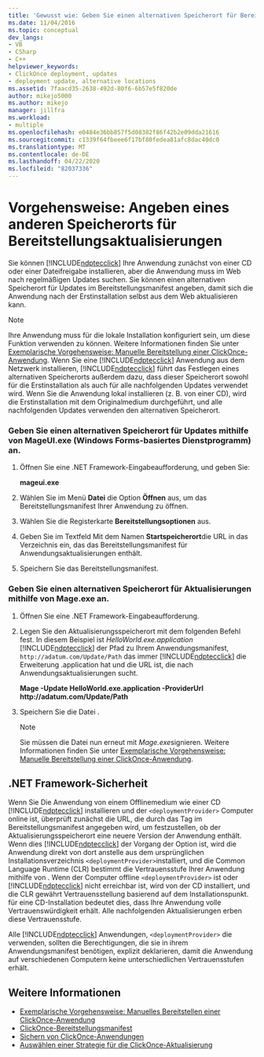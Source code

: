 ```yaml
---
title: 'Gewusst wie: Geben Sie einen alternativen Speicherort für Bereitstellungsupdates an | Microsoft Docs'
ms.date: 11/04/2016
ms.topic: conceptual
dev_langs:
- VB
- CSharp
- C++
helpviewer_keywords:
- ClickOnce deployment, updates
- deployment update, alternative locations
ms.assetid: 7faacd35-2638-492d-80f6-6b57e5f820de
author: mikejo5000
ms.author: mikejo
manager: jillfra
ms.workload:
- multiple
ms.openlocfilehash: e0484e36bb857f5d08382f86f42b2e09dda21616
ms.sourcegitcommit: c1339f64fbeee6f17bf80fedea81afc8dac40dc0
ms.translationtype: MT
ms.contentlocale: de-DE
ms.lasthandoff: 04/22/2020
ms.locfileid: "82037336"
---
```

# <a name="how-to-specify-an-alternate-location-for-deployment-updates"></a>Vorgehensweise: Angeben eines anderen Speicherorts für Bereitstellungsaktualisierungen
Sie können [!INCLUDE[ndptecclick](../deployment/includes/ndptecclick_md.md)] Ihre Anwendung zunächst von einer CD oder einer Dateifreigabe installieren, aber die Anwendung muss im Web nach regelmäßigen Updates suchen. Sie können einen alternativen Speicherort für Updates im Bereitstellungsmanifest angeben, damit sich die Anwendung nach der Erstinstallation selbst aus dem Web aktualisieren kann.

> [!NOTE]
> Ihre Anwendung muss für die lokale Installation konfiguriert sein, um diese Funktion verwenden zu können. Weitere Informationen finden Sie unter [Exemplarische Vorgehensweise: Manuelle Bereitstellung einer ClickOnce-Anwendung](../deployment/walkthrough-manually-deploying-a-clickonce-application.md). Wenn Sie eine [!INCLUDE[ndptecclick](../deployment/includes/ndptecclick_md.md)] Anwendung aus dem Netzwerk installieren, [!INCLUDE[ndptecclick](../deployment/includes/ndptecclick_md.md)] führt das Festlegen eines alternativen Speicherorts außerdem dazu, dass dieser Speicherort sowohl für die Erstinstallation als auch für alle nachfolgenden Updates verwendet wird. Wenn Sie die Anwendung lokal installieren (z. B. von einer CD), wird die Erstinstallation mit dem Originalmedium durchgeführt, und alle nachfolgenden Updates verwenden den alternativen Speicherort.

### <a name="specify-an-alternate-location-for-updates-by-using-mageuiexe-windows-forms-based-utility"></a>Geben Sie einen alternativen Speicherort für Updates mithilfe von MageUI.exe (Windows Forms-basiertes Dienstprogramm) an.

1. Öffnen Sie eine .NET Framework-Eingabeaufforderung, und geben Sie:

     **mageui.exe**

2. Wählen Sie im Menü **Datei** die Option **Öffnen** aus, um das Bereitstellungsmanifest Ihrer Anwendung zu öffnen.

3. Wählen Sie die Registerkarte **Bereitstellungsoptionen** aus.

4. Geben Sie im Textfeld Mit dem Namen **Startspeicherort**die URL in das Verzeichnis ein, das das Bereitstellungsmanifest für Anwendungsaktualisierungen enthält.

5. Speichern Sie das Bereitstellungsmanifest.

### <a name="specify-an-alternate-location-for-updates-by-using-mageexe"></a>Geben Sie einen alternativen Speicherort für Aktualisierungen mithilfe von Mage.exe an.

1. Öffnen Sie eine .NET Framework-Eingabeaufforderung.

2. Legen Sie den Aktualisierungsspeicherort mit dem folgenden Befehl fest. In diesem Beispiel ist *HelloWorld.exe.application* [!INCLUDE[ndptecclick](../deployment/includes/ndptecclick_md.md)] der Pfad zu Ihrem Anwendungsmanifest, `http://adatum.com/Update/Path` das immer [!INCLUDE[ndptecclick](../deployment/includes/ndptecclick_md.md)] die Erweiterung .application hat und die URL ist, die nach Anwendungsaktualisierungen sucht.

    **Mage -Update HelloWorld.exe.application -ProviderUrl http:\//adatum.com/Update/Path**

3. Speichern Sie die Datei .

   > [!NOTE]
   > Sie müssen die Datei nun erneut mit *Mage.exe*signieren. Weitere Informationen finden Sie unter [Exemplarische Vorgehensweise: Manuelle Bereitstellung einer ClickOnce-Anwendung](../deployment/walkthrough-manually-deploying-a-clickonce-application.md).

## <a name="net-framework-security"></a>.NET Framework-Sicherheit
 Wenn Sie Die Anwendung von einem Offlinemedium wie einer CD [!INCLUDE[ndptecclick](../deployment/includes/ndptecclick_md.md)] installieren und der `<deploymentProvider>` Computer online ist, überprüft zunächst die URL, die durch das Tag im Bereitstellungsmanifest angegeben wird, um festzustellen, ob der Aktualisierungsspeicherort eine neuere Version der Anwendung enthält. Wenn dies [!INCLUDE[ndptecclick](../deployment/includes/ndptecclick_md.md)] der Vorgang der Option ist, wird die Anwendung direkt von dort anstelle aus dem ursprünglichen Installationsverzeichnis `<deploymentProvider>`installiert, und die Common Language Runtime (CLR) bestimmt die Vertrauensstufe Ihrer Anwendung mithilfe von . Wenn der Computer offline `<deploymentProvider>` ist oder [!INCLUDE[ndptecclick](../deployment/includes/ndptecclick_md.md)] nicht erreichbar ist, wird von der CD installiert, und die CLR gewährt Vertrauensstellung basierend auf dem Installationspunkt. für eine CD-Installation bedeutet dies, dass Ihre Anwendung volle Vertrauenswürdigkeit erhält. Alle nachfolgenden Aktualisierungen erben diese Vertrauensstufe.

 Alle [!INCLUDE[ndptecclick](../deployment/includes/ndptecclick_md.md)] Anwendungen, `<deploymentProvider>` die verwenden, sollten die Berechtigungen, die sie in ihrem Anwendungsmanifest benötigen, explizit deklarieren, damit die Anwendung auf verschiedenen Computern keine unterschiedlichen Vertrauensstufen erhält.

## <a name="see-also"></a>Weitere Informationen
- [Exemplarische Vorgehensweise: Manuelles Bereitstellen einer ClickOnce-Anwendung](../deployment/walkthrough-manually-deploying-a-clickonce-application.md)
- [ClickOnce-Bereitstellungsmanifest](../deployment/clickonce-deployment-manifest.md)
- [Sichern von ClickOnce-Anwendungen](../deployment/securing-clickonce-applications.md)
- [Auswählen einer Strategie für die ClickOnce-Aktualisierung](../deployment/choosing-a-clickonce-update-strategy.md)